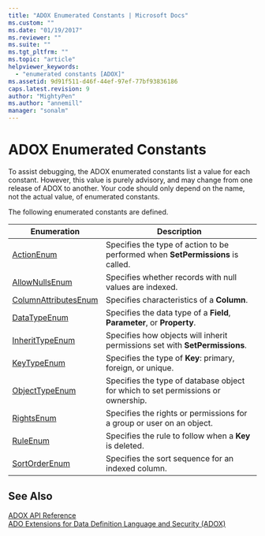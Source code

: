 ```yaml
---
title: "ADOX Enumerated Constants | Microsoft Docs"
ms.custom: ""
ms.date: "01/19/2017"
ms.reviewer: ""
ms.suite: ""
ms.tgt_pltfrm: ""
ms.topic: "article"
helpviewer_keywords: 
  - "enumerated constants [ADOX]"
ms.assetid: 9d91f511-d46f-44ef-97ef-77bf93836186
caps.latest.revision: 9
author: "MightyPen"
ms.author: "annemill"
manager: "sonalm"
---
```

# ADOX Enumerated Constants
To assist debugging, the ADOX enumerated constants list a value for each constant. However, this value is purely advisory, and may change from one release of ADOX to another. Your code should only depend on the name, not the actual value, of enumerated constants.  
  
 The following enumerated constants are defined.  
  
|Enumeration|Description|  
|-----------------|-----------------|  
|[ActionEnum](../../../ado/reference/adox-api/actionenum.md)|Specifies the type of action to be performed when **SetPermissions** is called.|  
|[AllowNullsEnum](../../../ado/reference/adox-api/allownullsenum.md)|Specifies whether records with null values are indexed.|  
|[ColumnAttributesEnum](../../../ado/reference/adox-api/columnattributesenum.md)|Specifies characteristics of a **Column**.|  
|[DataTypeEnum](../../../ado/reference/ado-api/datatypeenum.md)|Specifies the data type of a **Field**, **Parameter**, or **Property**.|  
|[InheritTypeEnum](../../../ado/reference/adox-api/inherittypeenum.md)|Specifies how objects will inherit permissions set with **SetPermissions**.|  
|[KeyTypeEnum](../../../ado/reference/adox-api/keytypeenum.md)|Specifies the type of **Key**: primary, foreign, or unique.|  
|[ObjectTypeEnum](../../../ado/reference/adox-api/objecttypeenum.md)|Specifies the type of database object for which to set permissions or ownership.|  
|[RightsEnum](../../../ado/reference/adox-api/rightsenum.md)|Specifies the rights or permissions for a group or user on an object.|  
|[RuleEnum](../../../ado/reference/adox-api/ruleenum.md)|Specifies the rule to follow when a **Key** is deleted.|  
|[SortOrderEnum](../../../ado/reference/adox-api/sortorderenum.md)|Specifies the sort sequence for an indexed column.|  
  
## See Also  
 [ADOX API Reference](../../../ado/reference/adox-api/adox-api-reference.md)   
 [ADO Extensions for Data Definition Language and Security (ADOX)](../../../ado/guide/extensions/ado-extensions-for-data-definition-language-and-security-adox.md)